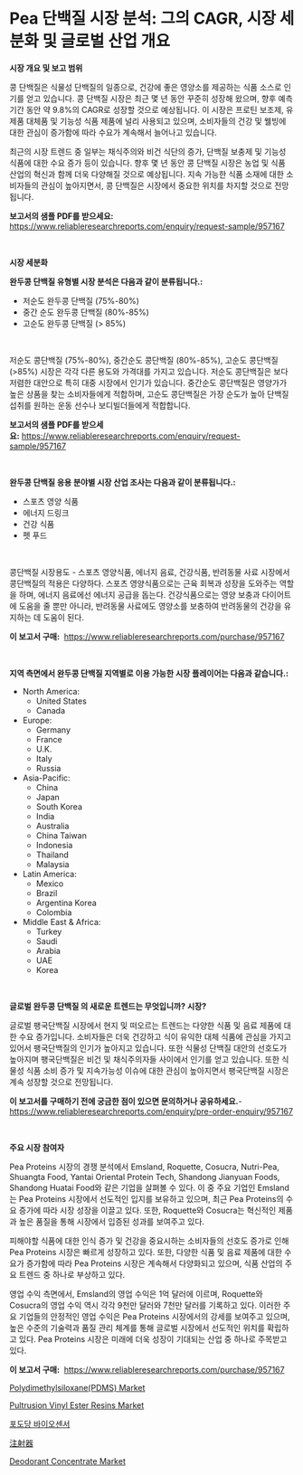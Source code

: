 <p><h1>Pea 단백질 시장 분석: 그의 CAGR, 시장 세분화 및 글로벌 산업 개요</h1></p><p><strong>시장 개요 및 보고 범위</strong></p>
<p><p>콩 단백질은 식물성 단백질의 일종으로, 건강에 좋은 영양소를 제공하는 식품 소스로 인기를 얻고 있습니다. 콩 단백질 시장은 최근 몇 년 동안 꾸준히 성장해 왔으며, 향후 예측 기간 동안 약 9.8%의 CAGR로 성장할 것으로 예상됩니다. 이 시장은 프로틴 보조제, 유제품 대체품 및 기능성 식품 제품에 널리 사용되고 있으며, 소비자들의 건강 및 웰빙에 대한 관심이 증가함에 따라 수요가 계속해서 늘어나고 있습니다.</p><p>최근의 시장 트렌드 중 일부는 채식주의와 비건 식단의 증가, 단백질 보충제 및 기능성 식품에 대한 수요 증가 등이 있습니다. 향후 몇 년 동안 콩 단백질 시장은 농업 및 식품 산업의 혁신과 함께 더욱 다양해질 것으로 예상됩니다. 지속 가능한 식품 소재에 대한 소비자들의 관심이 높아지면서, 콩 단백질은 시장에서 중요한 위치를 차지할 것으로 전망됩니다.</p></p>
<p><strong>보고서의 샘플 PDF를 받으세요:</strong> <a href="https://www.reliableresearchreports.com/enquiry/request-sample/957167">https://www.reliableresearchreports.com/enquiry/request-sample/957167</a></p>
<p>&nbsp;</p>
<p><strong>시장 세분화</strong></p>
<p><strong>완두콩 단백질 유형별 시장 분석은 다음과 같이 분류됩니다.:</strong></p>
<p><ul><li>저순도 완두콩 단백질 (75%-80%)</li><li>중간 순도 완두콩 단백질 (80%-85%)</li><li>고순도 완두콩 단백질 (> 85%)</li></ul></p>
<p>&nbsp;</p>
<p><p>저순도 콩단백질 (75%-80%), 중간순도 콩단백질 (80%-85%), 고순도 콩단백질 (>85%) 시장은 각각 다른 용도와 가격대를 가지고 있습니다. 저순도 콩단백질은 보다 저렴한 대안으로 특히 대중 시장에서 인기가 있습니다. 중간순도 콩단백질은 영양가가 높은 상품을 찾는 소비자들에게 적합하며, 고순도 콩단백질은 가장 순도가 높아 단백질 섭취를 원하는 운동 선수나 보디빌더들에게 적합합니다.</p></p>
<p><strong>보고서의 샘플 PDF를 받으세요:</strong>&nbsp;<a href="https://www.reliableresearchreports.com/enquiry/request-sample/957167">https://www.reliableresearchreports.com/enquiry/request-sample/957167</a></p>
<p>&nbsp;</p>
<p><strong> 완두콩 단백질 응용 분야별 시장 산업 조사는 다음과 같이 분류됩니다.:</strong></p>
<p><ul><li>스포츠 영양 식품</li><li>에너지 드링크</li><li>건강 식품</li><li>펫 푸드</li></ul></p>
<p>&nbsp;</p>
<p><p>콩단백질 시장용도 - 스포츠 영양식품, 에너지 음료, 건강식품, 반려동물 사료 시장에서 콩단백질의 적용은 다양하다. 스포츠 영양식품으로는 근육 회복과 성장을 도와주는 역할을 하며, 에너지 음료에선 에너지 공급을 돕는다. 건강식품으로는 영양 보충과 다이어트에 도움을 줄 뿐만 아니라, 반려동물 사료에도 영양소를 보충하여 반려동물의 건강을 유지하는 데 도움이 된다.</p></p>
<p><strong>이 보고서 구매:</strong>&nbsp; <a href="https://www.reliableresearchreports.com/purchase/957167">https://www.reliableresearchreports.com/purchase/957167</a></p>
<p>&nbsp;</p>
<p><strong>지역 측면에서 완두콩 단백질 지역별로 이용 가능한 시장 플레이어는 다음과 같습니다.:</strong></p>
<p><ul>
    <li>
        North America:
        <ul>
            <li>United States</li>
            <li>Canada</li>
        </ul>
    </li>
    <li>
        Europe:
        <ul>
            <li>Germany</li>
            <li>France</li>
            <li>U.K.</li>
            <li>Italy</li>
            <li>Russia</li>
        </ul>
    </li>
    <li>
        Asia-Pacific:
        <ul>
            <li>China</li>
            <li>Japan</li>
            <li>South Korea</li>
            <li>India</li>
            <li>Australia</li>
            <li>China Taiwan</li>
            <li>Indonesia</li>
            <li>Thailand</li>
            <li>Malaysia</li>
        </ul>
    </li>
    <li>
        Latin America:
        <ul>
            <li>Mexico</li>
            <li>Brazil</li>
            <li>Argentina Korea</li>
            <li>Colombia</li>
        </ul>
    </li>
    <li>
        Middle East & Africa:
        <ul>
            <li>Turkey</li>
            <li>Saudi</li>
            <li>Arabia</li>
            <li>UAE</li>
            <li>Korea</li>
        </ul>
    </li>
    </ul></p>
<p>&nbsp;</p>
<p><strong>글로벌 완두콩 단백질 의 새로운 트렌드는 무엇입니까? 시장?</strong></p>
<p><p>글로벌 팽국단백질 시장에서 현지 및 떠오르는 트렌드는 다양한 식품 및 음료 제품에 대한 수요 증가입니다. 소비자들은 더욱 건강하고 식이 유익한 대체 식품에 관심을 가지고 있어서 팽국단백질의 인기가 높아지고 있습니다. 또한 식물성 단백질 대안의 선호도가 높아지며 팽국단백질은 비건 및 채식주의자들 사이에서 인기를 얻고 있습니다. 또한 식물성 식품 소비 증가 및 지속가능성 이슈에 대한 관심이 높아지면서 팽국단백질 시장은 계속 성장할 것으로 전망됩니다.</p></p>
<p><strong>이 보고서를 구매하기 전에 궁금한 점이 있으면 문의하거나 공유하세요.</strong>- <a href="https://www.reliableresearchreports.com/enquiry/pre-order-enquiry/957167">https://www.reliableresearchreports.com/enquiry/pre-order-enquiry/957167</a></p>
<p>&nbsp;</p>
<p><strong>주요 시장 참여자</strong></p>
<p><p>Pea Proteins 시장의 경쟁 분석에서 Emsland, Roquette, Cosucra, Nutri-Pea, Shuangta Food, Yantai Oriental Protein Tech, Shandong Jianyuan Foods, Shandong Huatai Food와 같은 기업을 살펴볼 수 있다. 이 중 주요 기업인 Emsland는 Pea Proteins 시장에서 선도적인 입지를 보유하고 있으며, 최근 Pea Proteins의 수요 증가에 따라 시장 성장을 이끌고 있다. 또한, Roquette와 Cosucra는 혁신적인 제품과 높은 품질을 통해 시장에서 입증된 성과를 보여주고 있다.</p><p>피해야할 식품에 대한 인식 증가 및 건강을 중요시하는 소비자들의 선호도 증가로 인해 Pea Proteins 시장은 빠르게 성장하고 있다. 또한, 다양한 식품 및 음료 제품에 대한 수요가 증가함에 따라 Pea Proteins 시장은 계속해서 다양화되고 있으며, 식품 산업의 주요 트렌드 중 하나로 부상하고 있다.</p><p>영업 수익 측면에서, Emsland의 영업 수익은 1억 달러에 이르며, Roquette와 Cosucra의 영업 수익 역시 각각 9천만 달러와 7천만 달러를 기록하고 있다. 이러한 주요 기업들의 안정적인 영업 수익은 Pea Proteins 시장에서의 강세를 보여주고 있으며, 높은 수준의 기술력과 품질 관리 체계를 통해 글로벌 시장에서 선도적인 위치를 확립하고 있다. Pea Proteins 시장은 미래에 더욱 성장이 기대되는 산업 중 하나로 주목받고 있다.</p></p>
<p><strong>이 보고서 구매:</strong>&nbsp;&nbsp;<a href="https://www.reliableresearchreports.com/purchase/957167">https://www.reliableresearchreports.com/purchase/957167</a></p>
<p><p><a href="https://shimmer-gardenia-37a.notion.site/Polydimethylsiloxane-PDMS-Market-Size-and-Growth-Market-Segmentation-Regional-and-Country-Breakdo-de9bcb6158804ca7b54aa177635d9459">Polydimethylsiloxane(PDMS) Market</a></p><p><a href="https://github.com/Chiragrp22/Market-Research-Report-List-3/blob/main/pultrusion-vinyl-ester-resins-market.md">Pultrusion Vinyl Ester Resins Market</a></p><p><a href="https://github.com/bunxhcci35271755/Market-Research-Report-List-1/blob/main/2312725186976.md">포도당 바이오센서</a></p><p><a href="https://github.com/efcvopdgkdx128/Market-Research-Report-List-1/blob/main/1497089187011.md">注射器</a></p><p><a href="https://view.publitas.com/reportprime-1/deodorant-concentrate-market-growth-market-trends-covid-19-impact-and-forecasts-for-period-from-2024-2031/">Deodorant Concentrate Market</a></p></p>
